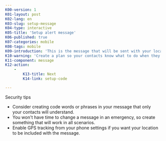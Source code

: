 ```yaml
---
K00-version: 1
K01-layout: post
K02-lang: en
K03-slug: setup-message
K04-type: interactive
K05-title: 'Setup alert message'
K06-published: true
K07-categories: mobile
K08-tags: mobile
K09-introduction: 'This is the message that will be sent with your location.'
K10-warning: 'Create a plan so your contacts know what to do when they receive this'
K11-component: message
K12-action:
    -
        K13-title: Next
        K14-link: setup-code

---
```


Security tips

 - Consider creating code words or phrases in your message that only your contacts will understand.
 - You won't have time to change a message in an emergency, so create something that will work in all scenarios. 
 - Enable GPS tracking from your phone settings if you want your location to be included with the message.